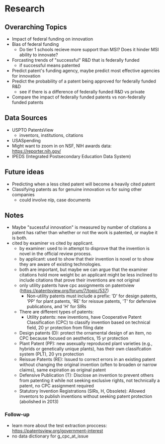 # Research

## Overarching Topics
- Impact of federal funding on innovation
- Bias of federal funding
    - Do tier 1 schools recieve more support than MSI? Does it hinder MSI ability to innovate?
- Forcasting trends of "successful" R&D that is federally funded
    - if successful means patented
- Predict patent's funding agency, maybe predict most effective agencies for innovation
- Predict the probability of a patent being approved for federally funded R&D
    - see if there is a difference of federally funded R&D vs private
- Compare the impact of federally funded patents vs non-federally funded patents


## Data Sources
- USPTO PatentsView
    - inventors, institutions, citations
- USASpending
- Might want to zoom in on NSF, NIH awards data: https://reporter.nih.gov/
- IPEDS (Integrated Postsecondary Education Data System)


## Future ideas
- Predicting when a less cited patent will become a heavily cited patent
- Classifying patents as for genuine innovation vs for suing other companies
    - could involve nlp, case documents

## Notes
- Maybe "sucessful innovation" is measured by number of citations a patent has rather than whether or not the work is patented, or maybe it is both.
- cited by examiner vs cited by applicant.
    - by examiner: used to in attempt to disprove that the invention is novel in the official review process.
    - by applicant: used to show that their invention is novel or to show they are aware of existing technologies.
    -  both are important, but maybe we can argue that the examiner citations hold more weight bc an applicant might be less inclined to    
    include citations that prove their inventions are not original
    - only utility patents have cpc assignments on patentview (https://patentsview.org/forum/7/topic/537)
        - Non-utility patents must include a prefix: 'D' for design patents, 'PP' for plant patents, 'RE' for reissue patents, 'T' for defensive publications, and 'H' for SIRs
    - There are different types of patents:
        - Utility patents: new inventions, have Cooperative Patent Classification (CPC) to classify invention based on technical field, 20 yr protection from filing date
    - Design patents (D): protect the ornamental design of an item, no CPC because focused on aesthetics, 15 yr protection
    - Plant Patent (PP): new asexually reproduced plant varieties (e.g., hybrids or genetically unique plants), has their own classifcation system (PLT), 20 yrs protection
    - Reissue Patents (RE): Issued to correct errors in an existing patent without changing the original invention (often to broaden or narrow claims), same expiration as original patent
    - Defensive Publication (T): Disclose an invention to prevent others from patenting it while not seeking exclusive rights, not technically a patent, no CPC assignment required
    - Statutory Invention Registrations (SIRs, H, Obsolete): Allowed inventors to publish inventions without seeking patent protection (abolished in 2013)



### Follow-up
- learn more about the test extraction proccess: https://patentsview.org/government-interest
- no data dictionary for g_cpc_at_issue



